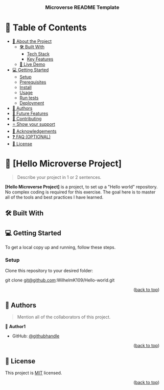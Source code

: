 <a name="readme-top"></a>

<div align="center">

  <h3><b>Microverse README Template</b></h3>

</div>

# 📗 Table of Contents

- [📖 About the Project](#about-project)
  - [🛠 Built With](#built-with)
    - [Tech Stack](#tech-stack)
    - [Key Features](#key-features)
  - [🚀 Live Demo](#live-demo)
- [💻 Getting Started](#getting-started)
  - [Setup](#setup)
  - [Prerequisites](#prerequisites)
  - [Install](#install)
  - [Usage](#usage)
  - [Run tests](#run-tests)
  - [Deployment](#triangular_flag_on_post-deployment)
- [👥 Authors](#authors)
- [🔭 Future Features](#future-features)
- [🤝 Contributing](#contributing)
- [⭐️ Show your support](#support)
- [🙏 Acknowledgements](#acknowledgements)
- [❓ FAQ (OPTIONAL)](#faq)
- [📝 License](#license)


# 📖 [Hello Microverse Project] <a name= "Set up a Hello Microverse project"></a>

> Describe your project in 1 or 2 sentences.

**[Hello Microverse Project]** is a project, to set up a "Hello world" repository. No complex coding is required for this exercise. The goal here is to master all of the tools and best practices I have learned.

## 🛠 Built With <a name="HTML and CSS"></a>


## 💻 Getting Started <a name="getting-started"></a>

To get a local copy up and running, follow these steps.


### Setup

Clone this repository to your desired folder:


git clone git@github.com:WilhelmK109/Hello-world.git


<p align="right">(<a href="#readme-top">back to top</a>)</p>

## 👥 Authors <a name="authors"></a>

> Mention all of the collaborators of this project.

👤 **Author1**

- GitHub: [@githubhandle](https://github.com/WilhelmK109)

<p align="right">(<a href="#readme-top">back to top</a>)</p>

## 📝 License <a name="MIT License"></a>

This project is [MIT](./LICENSE) licensed.

<p align="right">(<a href="#readme-top">back to top</a>)</p>